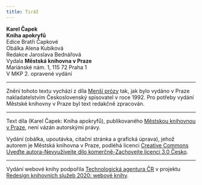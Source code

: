 ```yaml
---
title: Tiráž
---
```


**Karel Čapek**  
**Kniha apokryfů**  
Edice Bratři Čapkové  
Obálka Alena Kubíková  
Redakce Jaroslava Bednářová  
Vydala **Městská knihovna v Praze**  
Mariánské nám. 1, 115 72 Praha 1  
V MKP 2. opravené vydání  
[^1]: Votant (lat.) – přísedící u soudu. _Pozn. red_.  
[^2]: Chlamyda (řec.) – plášť ve starém Řecku nošený přes levé rameno a sepnutý kovovou sponou. _Pozn. red_.  
[^3]: Agora (řec.) – shromaždiště lidu. _Pozn. red_.  
[^4]: Jednoroční beránci z jarního vrhu. _Pozn. red_.  
[^5]: Megara – jedno z nejmocnějších starořeckých měst. _Pozn. red_.  
[^6]: Boiótia – oblast středního Řecka. _Pozn. red_.  
[^7]: Andres Boiótikoi – mužové boiótští. _Pozn. red_.  
[^8]: Búlé (řec.) – poradní sbor se správní a soudní pravomocí. _Pozn. red_.  
[^9]: Senonové – galský kmen, žijící mezi Loirou a Seinou. _Pozn. red_.  
[^10]: Nunvář – zvěrokleštič. _Pozn. red_.  
[^11]: Rabboni (aram.) – učiteli, mistře. _Pozn. red_.  
[^12]: Synedrium/synedrion (řec.) – nejvyšší orgán moci v Judeji. _Pozn. red_.  
[^13]: Hakeldama (aram.) – pohřebiště u Jeruzaléma pro cizozemce. _Pozn. red_.  
[^14]: Virtus (lat.) – mužná cnost, ušlechtilost, síla, statečnost. _Pozn. red_.  
[^15]: Augur (lat.) – ptakopravec, věštec předpovídající z letu ptáků. _Pozn. red_.  
[^16]: O maličkosti se soudce nezajímá (velký duch nedbá malicherností). _Pozn. red_.  
[^17]: Arián – člověk popírající Kristovo božství (přinesl ji Arius, alexandrijský, křesťanský kazatel). _Pozn. red_.  
[^18]: Podestà vicegerente (ital.) – zástupce podesty (městského správního a soudního úředníka). _Pozn. red_.  
[^19]: Karbunkul – tmavočervený drahokam (rubín, granát…). _Pozn. red_.  
[^20]: Leporello – sluha, postava z Mozartovy opery Don Giovanni. _Pozn. red_.  
[^21]: Exces in venere (lat.) – nestřídmost, výstřednost v pohlavním životě. _Pozn. red_.  
[^22]: Albergo (ital.) – hostinec. _Pozn. red_.  
[^23]: Nejdůstojnější blahorodí. _Pozn. red_.  
[^24]: Vysoce vážený duchovní. _Pozn. red_.  
[^25]: Scaligerové – šlechtický rod vládnoucí ve středověku. _Pozn. red_.  
[^26]: Crapulone (ital.) – světák, zhýralec, opilec… _Pozn. red_.  
[^27]: Vražedné přepadení. _Pozn. red_.  
[^28]: Padouch. _Pozn. red_.  
[^29]: Chlapec. _Pozn. red_.  
[^30]: Zecchino – zlaťák, bývalá benátská zlatá mince. _Pozn. red_.  
[^31]: Dělat honéry (z franc. honeur) – projevovat úctu, čest. _Pozn. red._  
[^32]: Ať slouží. _Pozn. red._  
[^33]: Kletba, nadávka (dosl. prase, vepř). _Pozn. red._  
[^34]: Zatracený chlapík, darebák, lump. _Pozn. red._  
[^35]: Hrome! _Pozn. red._  
[^36]: Jak jste veliký! _Pozn. red._  
V MKP 1. elektronické vydání z 7. 10. 2022.

***

Znění tohoto textu vychází z díla [Menší prózy](https://search.mlp.cz/cz/titul/mensi-prozy/37769/) tak, jak bylo vydáno v Praze nakladatelstvím Československý spisovatel v roce 1992. Pro potřeby vydání Městské knihovny v Praze byl text redakčně zpracován.

***


Text díla (Karel Čapek: Kniha apokryfů), publikovaného [Městskou knihovnou v Praze](https://www.mlp.cz/cz/), není vázán autorskými právy.


Vydání (obálka, upoutávka, citační stránka a grafická úprava), jehož autorem je Městská knihovna v Praze, podléhá licenci [Creative Commons Uveďte autora-Nevyužívejte dílo komerčně-Zachovejte licenci 3.0 Česko](https://creativecommons.org/licenses/by-nc-sa/3.0/cz/).

***

Vydání webové knihy podpořila [Technologická agentura ČR](https://www.tacr.cz/) v projektu [Redesign knihovních služeb 2020: webové knihy](https://starfos.tacr.cz/cs/project/TL04000391).